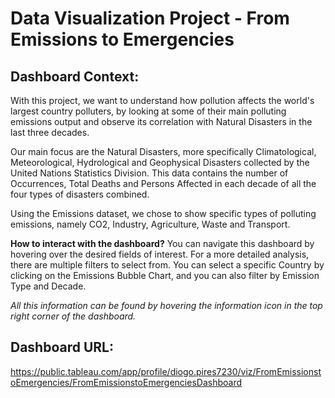 # Data Visualization Project - From Emissions to Emergencies

## Dashboard Context:
With this project, we want to understand how pollution affects the world's largest country polluters, by looking at some of their main polluting emissions output and observe its correlation with Natural Disasters in the last three decades.

Our main focus are the Natural Disasters, more specifically Climatological, Meteorological, Hydrological and Geophysical Disasters collected by the United Nations Statistics Division. This data contains the number of Occurrences, Total Deaths and Persons Affected in each decade of all the four types of disasters combined.

Using the Emissions dataset, we chose to show specific types of polluting emissions, namely CO2, Industry, Agriculture, Waste and Transport.

**How to interact with the dashboard?** You can navigate this dashboard by hovering over the desired fields of interest. For a more detailed analysis, there are multiple filters to select from. You can select a specific Country by clicking on the Emissions Bubble Chart, and you can also filter by Emission Type and Decade.

*All this information can be found by hovering the information icon in the top right corner of  the dashboard.*

## Dashboard URL:
https://public.tableau.com/app/profile/diogo.pires7230/viz/FromEmissionstoEmergencies/FromEmissionstoEmergenciesDashboard
